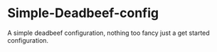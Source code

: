 # Simple-Deadbeef-config
A simple deadbeef configuration, nothing too fancy just a get started configuration. 
